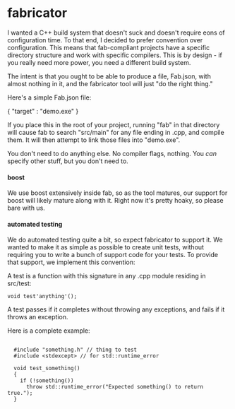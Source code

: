 fabricator
==========

I wanted a C++ build system that doesn't suck and doesn't require eons of configuration time. To that end, I decided to prefer convention over configuration. This means that fab-compliant projects have a specific directory structure and work with specific compilers. This is by design - if you really need more power, you need a different build system.

The intent is that you ought to be able to produce a file, Fab.json, with almost nothing in it, and the fabricator tool will just "do the right thing."

Here's a simple Fab.json file:

  { "target" : "demo.exe" }

If you place this in the root of your project, running "fab" in that directory will cause fab to search "src/main" for any file ending in .cpp, and compile them. It will then attempt to link those files into "demo.exe".

You don't need to do anything else.  No compiler flags, nothing.  You *can* specify other stuff, but you don't need to.

#### boost

We use boost extensively inside fab, so as the tool matures, our support for boost will likely mature along with it. Right now it's pretty hoaky, so please bare with us.

#### automated testing

We do automated testing quite a bit, so expect fabricator to support it. We wanted to make it as simple as possible to create unit tests, without requiring you to write a bunch of support code for your tests. To provide that support, we implement this convention:

A test is a function with this signature in any .cpp module residing in src/test:

  <code>void test'anything'();</code>

A test passes if it completes without throwing any exceptions, and fails if it throws an exception.

Here is a complete example:

  <pre><code>
  #include "something.h" // thing to test
  #include &lt;stdexcept&gt; // for std::runtime_error

  void test_something()
  {
    if (!something())
      throw std::runtime_error("Expected something() to return true.");
  }
  </code></pre>

